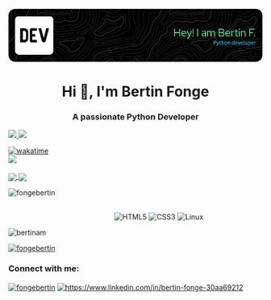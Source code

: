 ![Header](./github-header-image.png)
<h1 align="center">Hi 👋, I'm Bertin Fonge</h1>
<h3 align="center">A passionate Python Developer</h3>


<a href="https://github.com/anuraghazra/github-readme-stats">
    <img src="https://github-readme-stats.vercel.app/api/top-langs/?username=BertinAm&theme=tokyonight&layout=compact&hide_border=true&langs_count=6"/>
</a>

<a href="https://github.com/anuraghazra/github-readme-stats">
    <img src="https://github-readme-stats.vercel.app/api?username=BertinAm&count_private=true&show_icons=true&theme=tokyonight&hide_border=true">
</a>


[![wakatime](https://wakatime.com/badge/user/6bc7d279-4c45-4967-a549-814b4c255d77.svg)](https://wakatime.com/@6bc7d279-4c45-4967-a549-814b4c255d77)<br>
![](https://komarev.com/ghpvc/?username=BertinAm&color=blueviolet)

<a href="https://github.com/anuraghazra/github-readme-stats">
    <img align="center" src="https://github-readme-stats.vercel.app/api/wakatime?username=BertinAm&theme=tokyonight&hide_border=true&line_height=30/"> 
</a>

<a href="https://git.io/streak-stats">
    <img align="center" src="https://github-readme-streak-stats.herokuapp.com/?user=BertinAm&theme=tokyonight&hide_border=true&format=[Y.]n.j"/>
</a>
<p><a href="https://www.buymeacoffee.com/fongebertin"> <img align="left" src="https://cdn.buymeacoffee.com/buttons/v2/default-yellow.png" height="50" width="210" alt="fongebertin" /></a></p><br><br>
</div>

<!--
**BertinAm/BertinAm** is a ✨ _special_ ✨ repository because its `README.md` (this file) appears on your GitHub profile.

Here are some ideas to get you started:
- 
- 
- 😄 Pronouns: ...
-  ...
-->
![HTML5](https://img.shields.io/badge/html5-%23E34F26.svg?style=for-the-badge&logo=html5&logoColor=white)
![CSS3](https://img.shields.io/badge/css3-%231572B6.svg?style=for-the-badge&logo=css3&logoColor=white)
![Linux](https://img.shields.io/badge/Linux-FCC624?style=for-the-badge&logo=linux&logoColor=black)



<p align="left"> <img src="https://komarev.com/ghpvc/?username=bertinam&label=Profile%20views&color=0e75b6&style=flat" alt="bertinam" /> </p>

<p align="left"> <a href="https://twitter.com/fongebertin" target="blank"><img src="https://img.shields.io/twitter/follow/fongebertin?logo=twitter&style=for-the-badge" alt="fongebertin" /></a> </p>

<h3 align="left">Connect with me:</h3>
<p align="left">
<a href="https://twitter.com/fongebertin" target="blank"><img align="center" src="https://raw.githubusercontent.com/rahuldkjain/github-profile-readme-generator/master/src/images/icons/Social/twitter.svg" alt="fongebertin" height="30" width="40" /></a>
<a href="https://linkedin.com/in/https://www.linkedin.com/in/bertin-fonge-30aa69212" target="blank"><img align="center" src="https://raw.githubusercontent.com/rahuldkjain/github-profile-readme-generator/master/src/images/icons/Social/linked-in-alt.svg" alt="https://www.linkedin.com/in/bertin-fonge-30aa69212" height="30" width="40" /></a>
</p>

